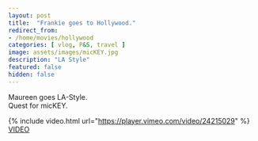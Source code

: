 ```yaml
---
layout: post
title:  "Frankie goes to Hollywood."
redirect_from: 
- /home/movies/hollywood
categories: [ vlog, P&S, travel ]
image: assets/images/micKEY.jpg
description: "LA Style"
featured: false
hidden: false
---
```

Maureen goes LA-Style.  
Quest for micKEY.  

{% include video.html url="https://player.vimeo.com/video/24215029" %}
[VIDEO](https://vimeo.com/24215029)